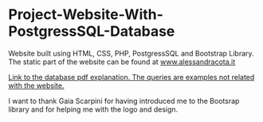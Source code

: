 # Project-Website-With-PostgressSQL-Database
Website built using HTML, CSS, PHP, PostgressSQL and Bootstrap Library.
The static part of the website can be found at www.alessandracota.it

[Link to the database pdf explanation. The queries are examples not related with the website.](https://github.com/carlomerola/Project-Website-With-PostgressSQL-Database/blob/main/Merola-Progetto_Basi_Dati_pdf.pdf)

I want to thank Gaia Scarpini for having introduced me to the Bootsrap library and for helping me with the logo and design.
